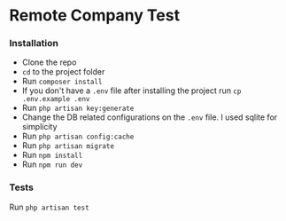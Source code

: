 # Remote Company Test

### Installation
- Clone the repo
- `cd` to the project folder
- Run `composer install`
- If you don't have a `.env` file after installing the project run `cp .env.example .env`
- Run `php artisan key:generate`
- Change the DB related configurations on the `.env` file. I used sqlite for simplicity
- Run `php artisan config:cache`
- Run `php artisan migrate`
- Run `npm install`
- Run `npm run dev`

### Tests
Run `php artisan test`
